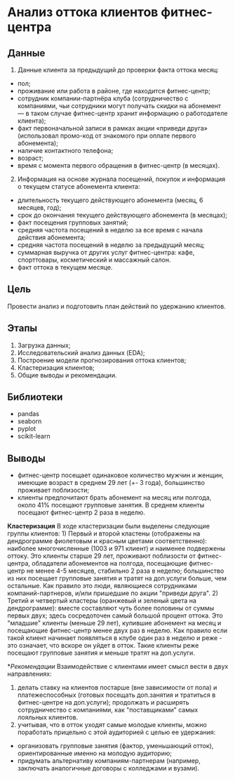 # Анализ оттока клиентов фитнес-центра

## Данные
1. Данные клиента за предыдущий до проверки факта оттока месяц:
- пол;
- проживание или работа в районе, где находится фитнес-центр;
- сотрудник компании-партнёра клуба (сотрудничество с компаниями, чьи сотрудники могут получать скидки на абонемент — в таком случае фитнес-центр хранит информацию о работодателе клиента);
- факт первоначальной записи в рамках акции «приведи друга» (использовал промо-код от знакомого при оплате первого абонемента);
- наличие контактного телефона;
- возраст;
- время с момента первого обращения в фитнес-центр (в месяцах).
2. Информация на основе журнала посещений, покупок и информация о текущем статусе абонемента клиента:
- длительность текущего действующего абонемента (месяц, 6 месяцев, год);
- срок до окончания текущего действующего абонемента (в месяцах);
- факт посещения групповых занятий;
- средняя частота посещений в неделю за все время с начала действия абонемента;
- средняя частота посещений в неделю за предыдущий месяц;
- суммарная выручка от других услуг фитнес-центра: кафе, спорттовары, косметический и массажный салон.
- факт оттока в текущем месяце.

## Цель
Провести анализ и подготовить план действий по удержанию клиентов.

## Этапы
1. Загрузка данных;
2. Исследовательский анализ данных (EDA);
3. Построение модели прогнозирования оттока клиентов;
4. Кластеризация клиентов;
5. Общие выводы и рекомендации.

## Библиотеки
- pandas
- seaborn
- pyplot
- scikit-learn

## Выводы
- фитнес-центр посещает одинаковое количество мужчин и женщин, имеющие возраст в среднем 29 лет (+- 3 года), большинство проживает поблизости;
- клиенты предпочитают брать абонемент на месяц или полгода, около 41% посещают групповые занятия. В среднем клиенты посещают фитнес-центр 2 раза в неделю.

**Кластеризация**
В ходе кластеризации были выделены следующие группы клиентов: 1) Первый и второй кластены (отображены на дендрограмме фиолетовым и красным цветами соответственно): наиболее многочисленные (1003 и 971 клиент) и наименее подвержены оттоку. Это клиенты старше 29 лет, проживают поблизости от фитнес-центра, обладатели абонементов на полгода, посещающие фитнес-центр не менее 4-5 месяцев, стабильно 2 раза в неделю; большинство из них посещает групповые занятия и тратят на доп.услуги больше, чем остальные. Как правило это люди, являющиеся сотрудниками компаний-партнеров, и/или пришедшие по акции "приведи друга".
2) Третий и четвертый кластеры (оранжевый и зеленый цвета на дендрограмме): вместе составляют чуть более половины от суммы первых двух; здесь сосредоточен самый большой процент оттока. Это "младшие" клиенты (меньше 29 лет), купившие абонемент на месяц и посещающие фитнес-центр менее двух раз в неделю. Как правило если такой клиент начинает появляться в клубе один раз в неделю и реже - это означает, что вскоре он уйдет в отток. Такие клиенты реже посещают групповые занятия и меньше тратят на доп.услуги.

**Рекомендации*
Взаимодействие с клиентами имеет смысл вести в двух направлениях:
1) делать ставку на клиентов постарше (вне зависимости от пола) и платежеспособных (готовых посещать доп.занятия и тратиться в фитнес-центре на доп.услуги); продолжать и расширять сотрудничество с компаниями, как "поставщиками" самых лояльных клиентов.
2) учитывая, что в отток уходят самые молодые клиенты, можно поработать прицельно с этой аудиторией с целью ее удержания:
- организовать групповые занятия (фактор, уменьшающий отток), ориентированные именно на молодую аудиторию;
- придумать альтернативу компаниям-партнерам (например, заключать аналогичные договоры с колледжами и вузами).
